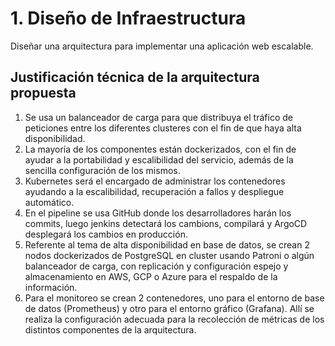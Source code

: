 
# 1. Diseño de Infraestructura

Diseñar una arquitectura para implementar una aplicación web escalable.




## Justificación técnica de la arquitectura propuesta

1. Se usa un balanceador de carga para que distribuya el tráfico de peticiones entre los diferentes clusteres con el fin de que haya alta disponibilidad.
2. La mayoría de los componentes están dockerizados, con el fin de ayudar a la portabilidad y escalibilidad del servicio, además de la sencilla configuración de los mismos.
3. Kubernetes será el encargado de administrar los contenedores ayudando a la escalibilidad, recuperación a fallos y despliegue automático.
4. En el pipeline se usa GitHub donde los desarrolladores harán los commits, luego jenkins detectará los cambions, compilará y ArgoCD desplegará los cambios en producción.
5. Referente al tema de alta disponibilidad en base de datos, se crean 2 nodos dockerizados de PostgreSQL en cluster usando Patroni o algún balanceador de carga, con replicación y configuración espejo y almacenamiento en AWS, GCP o Azure para el respaldo de la información.
6. Para el monitoreo se crean 2 contenedores, uno para el entorno de base de datos (Prometheus) y otro para el entorno gráfico (Grafana). Allí se realiza la configuración adecuada para la recolección de métricas de los distintos componentes de la arquitectura.